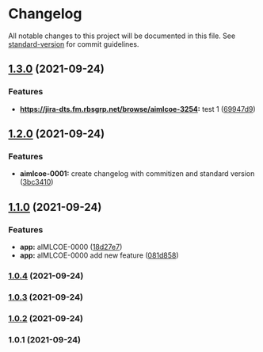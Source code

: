 # Changelog

All notable changes to this project will be documented in this file. See [standard-version](https://github.com/conventional-changelog/standard-version) for commit guidelines.

## [1.3.0](https://github.com/bdhakad/express-hello-world/compare/v1.2.0...v1.3.0) (2021-09-24)


### Features

* **https://jira-dts.fm.rbsgrp.net/browse/aimlcoe-3254:** test 1 ([69947d9](https://github.com/bdhakad/express-hello-world/commit/69947d9aa0a71ac42c717a0167b64c0fad090970))

## [1.2.0](https://github.com/bdhakad/express-hello-world/compare/v1.1.0...v1.2.0) (2021-09-24)


### Features

* **aimlcoe-0001:** create changelog with commitizen and standard version ([3bc3410](https://github.com/bdhakad/express-hello-world/commit/3bc3410ee4c70ff44474f48db23205f7c36956ee))

## [1.1.0](https://github.com/bdhakad/express-hello-world/compare/v1.0.4...v1.1.0) (2021-09-24)


### Features

* **app:** aIMLCOE-0000 ([18d27e7](https://github.com/bdhakad/express-hello-world/commit/18d27e79363a5901732435299d5391a86dd83eab))
* **app:** aIMLCOE-0000 add new feature ([081d858](https://github.com/bdhakad/express-hello-world/commit/081d858496fe4edc069f55d24cea25838c4656b7))

### [1.0.4](https://github.com/bdhakad/express-hello-world/compare/v1.0.3...v1.0.4) (2021-09-24)

### [1.0.3](https://github.com/bdhakad/express-hello-world/compare/v1.0.2...v1.0.3) (2021-09-24)

### [1.0.2](https://github.com/bdhakad/express-hello-world/compare/v1.0.1...v1.0.2) (2021-09-24)

### 1.0.1 (2021-09-24)
